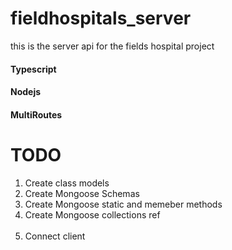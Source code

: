 # fieldhospitals_server

this is the server api for the fields hospital project

#### Typescript

#### Nodejs

#### MultiRoutes

# TODO

<ol>
<li>Create class models</li>
<li>Create Mongoose Schemas</li>
<li>Create Mongoose static and memeber methods</li>
<li>Create Mongoose collections ref</li>
<br />
<li>Connect client</li>
</ol>
